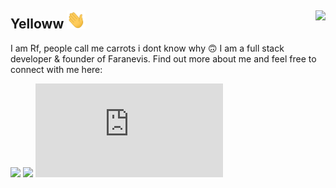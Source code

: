 ## Yelloww <img src="https://raw.githubusercontent.com/DaveOff/DaveOff/main/wave.gif" width="30px"> <img align="right" src="https://komarev.com/ghpvc/?username=DaveOff&color=269077">

I am Rf, people call me carrots i dont know why 🙃 I am a full stack developer & founder of Faranevis. Find out more about me and feel free to connect with me here:

[![](https://img.shields.io/badge/-rf__dev-blue?style=social-square&logo=Twitter&logoColor=white&link=https://twitter.com/rf__dev/)](https://twitter.com/rf__dev)
[![](https://img.shields.io/badge/-Faranevis-c14438?style=social-square&link=https://faranevis.com)](https://faranevis.com)
[![](https://www.faranevis.com/test.php?id=44s)](https://faranevis.com)
